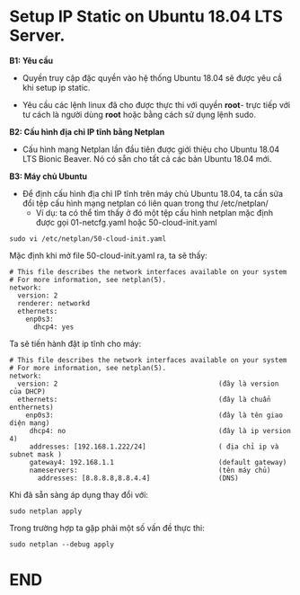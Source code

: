 # Setup IP Static on Ubuntu 18.04 LTS Server.

**B1: Yêu cầu**
- Quyền truy cập đặc quyền vào hệ thống Ubuntu 18.04 sẽ được yêu cầ khi setup ip static.

- Yêu cầu các lệnh linux đã cho được thực thi với quyền **root**- trực tiếp với tư cách là người dùng **root** hoặc bằng cách sử dụng lệnh sudo.

**B2: Cấu hình địa chỉ IP tĩnh bằng Netplan**
- Cấu hình mạng Netplan lần đầu tiên được giới thiệu cho Ubuntu 18.04 LTS Bionic Beaver. Nó có sẵn cho tất cả các bản Ubuntu 18.04 mới. 

**B3: Máy chủ Ubuntu**
- Để định cấu hình địa chỉ IP tĩnh trên máy chủ Ubuntu 18.04, ta cần sửa đổi tệp cấu hình mạng netplan có liên quan trong thư /etc/netplan/
  - Ví dụ: ta có thể tìm thấy ở đó một tệp cấu hình netplan mặc định được gọi 01-netcfg.yaml hoặc 50-cloud-init.yaml

`` sudo vi /etc/netplan/50-cloud-init.yaml ``

Mặc định khi mở file 50-cloud-init.yaml ra, ta sẽ thấy:

```
# This file describes the network interfaces available on your system
# For more information, see netplan(5).
network:
  version: 2
  renderer: networkd
  ethernets:
    enp0s3:
      dhcp4: yes
```

Ta sẽ tiến hành đặt ip tĩnh cho máy:
```
# This file describes the network interfaces available on your system
# For more information, see netplan(5).
network:
  version: 2                                        (đây là version của DHCP)
  ethernets:                                        (đây là chuẩn enthernets)
    enp0s3:                                         (đây là tên giao diện mạng)
     dhcp4: no                                      (đây là ip version 4)
     addresses: [192.168.1.222/24]                  ( địa chỉ ip và subnet mask )
     gateway4: 192.168.1.1                          (default gateway)
     nameservers:                                   (tên máy chủ)
       addresses: [8.8.8.8,8.8.4.4]                 (DNS)
```

Khi đã sẵn sàng áp dụng thay đổi với:

``sudo netplan apply ``

Trong trường hợp ta gặp phải một số vấn đề thực thi:

``sudo netplan --debug apply``

# END